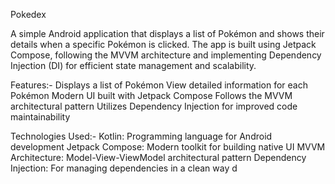 Pokedex 

A simple Android application that displays a list of Pokémon and shows their details when a specific Pokémon is clicked. The app is built using Jetpack Compose, following the MVVM architecture and implementing Dependency Injection (DI) for efficient state management and scalability.

Features:-
Displays a list of Pokémon
View detailed information for each Pokémon
Modern UI built with Jetpack Compose
Follows the MVVM architectural pattern
Utilizes Dependency Injection for improved code maintainability

Technologies Used:-
Kotlin: Programming language for Android development
Jetpack Compose: Modern toolkit for building native UI
MVVM Architecture: Model-View-ViewModel architectural pattern
Dependency Injection: For managing dependencies in a clean way
d

